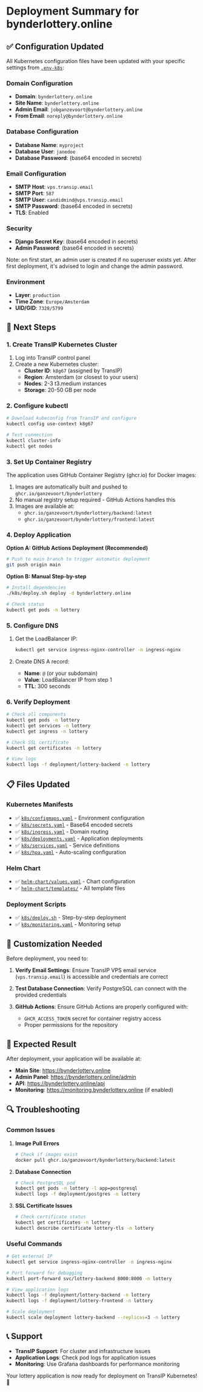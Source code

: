 # Deployment Summary for bynderlottery.online

## ✅ Configuration Updated

All Kubernetes configuration files have been updated with your specific settings from [`.env-k8s`](../.env-k8s):

### **Domain Configuration**

- **Domain**: `bynderlottery.online`
- **Site Name**: `bynderlottery.online`
- **Admin Email**: `jobganzevoort@bynderlottery.online`
- **From Email**: `noreply@bynderlottery.online`

### **Database Configuration**

- **Database Name**: `myproject`
- **Database User**: `janedoe`
- **Database Password**: (base64 encoded in secrets)

### **Email Configuration**

- **SMTP Host**: `vps.transip.email`
- **SMTP Port**: `587`
- **SMTP User**: `candidmind@vps.transip.email`
- **SMTP Password**: (base64 encoded in secrets)
- **TLS**: Enabled

### **Security**

- **Django Secret Key**: (base64 encoded in secrets)
- **Admin Password**: (base64 encoded in secrets)

Note: on first start, an admin user is created if no superuser exists yet.
After first deployment, it's advised to login and change the admin password.

### **Environment**

- **Layer**: `production`
- **Time Zone**: `Europe/Amsterdam`
- **UID/GID**: `7328/5799`

## 🚀 Next Steps

### 1. Create TransIP Kubernetes Cluster

1. Log into TransIP control panel
2. Create a new Kubernetes cluster:
   - **Cluster ID**: `k8g67` (assigned by TransIP)
   - **Region**: Amsterdam (or closest to your users)
   - **Nodes**: 2-3 t3.medium instances
   - **Storage**: 20-50 GB per node

### 2. Configure kubectl

```bash
# Download kubeconfig from TransIP and configure
kubectl config use-context k8g67

# Test connection
kubectl cluster-info
kubectl get nodes
```

### 3. Set Up Container Registry

The application uses GitHub Container Registry (ghcr.io) for Docker images:

1. Images are automatically built and pushed to `ghcr.io/ganzevoort/bynderlottery`
2. No manual registry setup required - GitHub Actions handles this
3. Images are available at:
   - `ghcr.io/ganzevoort/bynderlottery/backend:latest`
   - `ghcr.io/ganzevoort/bynderlottery/frontend:latest`

### 4. Deploy Application

**Option A: GitHub Actions Deployment (Recommended)**

```bash
# Push to main branch to trigger automatic deployment
git push origin main
```

**Option B: Manual Step-by-step**

```bash
# Install dependencies
./k8s/deploy.sh deploy -d bynderlottery.online

# Check status
kubectl get pods -n lottery
```

### 5. Configure DNS

1. Get the LoadBalancer IP:

   ```bash
   kubectl get service ingress-nginx-controller -n ingress-nginx
   ```

2. Create DNS A record:
   - **Name**: `@` (or your subdomain)
   - **Value**: LoadBalancer IP from step 1
   - **TTL**: 300 seconds

### 6. Verify Deployment

```bash
# Check all components
kubectl get pods -n lottery
kubectl get services -n lottery
kubectl get ingress -n lottery

# Check SSL certificate
kubectl get certificates -n lottery

# View logs
kubectl logs -f deployment/lottery-backend -n lottery
```

## 📋 Files Updated

### Kubernetes Manifests

- ✅ [`k8s/configmaps.yaml`](../k8s/configmaps.yaml) - Environment configuration
- ✅ [`k8s/secrets.yaml`](../k8s/secrets.yaml) - Base64 encoded secrets
- ✅ [`k8s/ingress.yaml`](../k8s/ingress.yaml) - Domain routing
- ✅ [`k8s/deployments.yaml`](../k8s/deployments.yaml) - Application deployments
- ✅ [`k8s/services.yaml`](../k8s/services.yaml) - Service definitions
- ✅ [`k8s/hpa.yaml`](../k8s/hpa.yaml) - Auto-scaling configuration

### Helm Chart

- ✅ [`helm-chart/values.yaml`](../helm-chart/values.yaml) - Chart configuration
- ✅ [`helm-chart/templates/`](../helm-chart/templates/) - All template files

### Deployment Scripts

- ✅ [`k8s/deploy.sh`](../k8s/deploy.sh) - Step-by-step deployment
- ✅ [`k8s/monitoring.yaml`](../k8s/monitoring.yaml) - Monitoring setup

## 🔧 Customization Needed

Before deployment, you need to:

1. **Verify Email Settings**: Ensure TransIP VPS email service (`vps.transip.email`) is accessible and credentials are correct

2. **Test Database Connection**: Verify PostgreSQL can connect with the provided credentials

3. **GitHub Actions**: Ensure GitHub Actions are properly configured with:
   - `GHCR_ACCESS_TOKEN` secret for container registry access
   - Proper permissions for the repository

## 🎯 Expected Result

After deployment, your application will be available at:

- **Main Site**: https://bynderlottery.online
- **Admin Panel**: https://bynderlottery.online/admin
- **API**: https://bynderlottery.online/api
- **Monitoring**: https://monitoring.bynderlottery.online (if enabled)

## 🔍 Troubleshooting

### Common Issues

1. **Image Pull Errors**

   ```bash
   # Check if images exist
   docker pull ghcr.io/ganzevoort/bynderlottery/backend:latest
   ```

2. **Database Connection**

   ```bash
   # Check PostgreSQL pod
   kubectl get pods -n lottery -l app=postgresql
   kubectl logs -f deployment/postgres -n lottery
   ```

3. **SSL Certificate Issues**
   ```bash
   # Check certificate status
   kubectl get certificates -n lottery
   kubectl describe certificate lottery-tls -n lottery
   ```

### Useful Commands

```bash
# Get external IP
kubectl get service ingress-nginx-controller -n ingress-nginx

# Port forward for debugging
kubectl port-forward svc/lottery-backend 8000:8000 -n lottery

# View application logs
kubectl logs -f deployment/lottery-backend -n lottery
kubectl logs -f deployment/lottery-frontend -n lottery

# Scale deployment
kubectl scale deployment lottery-backend --replicas=3 -n lottery
```

## 📞 Support

- **TransIP Support**: For cluster and infrastructure issues
- **Application Logs**: Check pod logs for application issues
- **Monitoring**: Use Grafana dashboards for performance monitoring

Your lottery application is now ready for deployment on TransIP Kubernetes! 🎉
